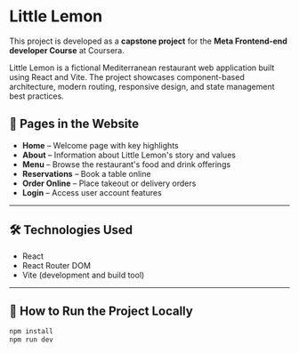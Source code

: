 # Little Lemon

This project is developed as a **capstone project** for the **Meta Frontend-end developer Course** at Coursera.

Little Lemon is a fictional Mediterranean restaurant web application built using React and Vite. The project showcases component-based architecture, modern routing, responsive design, and state management best practices.

## 🔗 Pages in the Website

- **Home** – Welcome page with key highlights
- **About** – Information about Little Lemon's story and values
- **Menu** – Browse the restaurant's food and drink offerings
- **Reservations** – Book a table online
- **Order Online** – Place takeout or delivery orders
- **Login** – Access user account features

---

## 🛠️ Technologies Used

- React
- React Router DOM
- Vite (development and build tool)

---

## 🚀 How to Run the Project Locally

```bash
npm install
npm run dev
